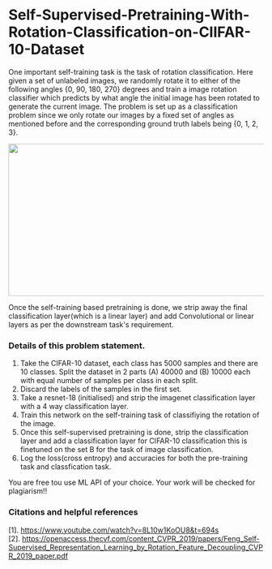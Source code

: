 # Self-Supervised-Pretraining-With-Rotation-Classification-on-CIIFAR-10-Dataset

One important self-training task is the task of rotation classification. Here given a set of unlabeled images, we randomly rotate it to either of the following angles {0, 90, 180, 270} degrees and train a image rotation classifier which predicts by what angle the initial image has been rotated to generate the current image. The problem is set up as a classification problem since we only rotate our images by a fixed set of angles as mentioned before and the corresponding ground truth labels being {0, 1, 2, 3}.

<center>
<img src="./fig/Self-training-rot.png" width="524" height="300">
</center>

Once the self-training based pretraining is done, we strip away the final classification layer(which is a linear layer) and add Convolutional or linear layers as per the downstream task's requirement.


### Details of this problem statement.

1. Take the CIFAR-10 dataset, each class has 5000 samples and there are 10 classes.
Split the dataset in 2 parts (A) 40000 and (B) 10000 each with equal number of samples per class in each split.
2. Discard the labels of the samples in the first set.
3. Take a resnet-18 (initialised) and strip the imagenet classification layer with a 4 way classification layer.
4. Train this network on the self-training task of classifiying the rotation of the image.
5. Once this self-supervised pretraining is done, strip the classification layer and add a classification layer for CIFAR-10 classification this is finetuned on the set B for the task of image classification.
6. Log the loss(cross entropy) and accuracies for both the pre-training task and classfication task.

You are free tou use ML API of your choice. Your work will be checked for plagiarism!!

### Citations and helpful references 
[1]. https://www.youtube.com/watch?v=8L10w1KoOU8&t=694s <br>
[2]. https://openaccess.thecvf.com/content_CVPR_2019/papers/Feng_Self-Supervised_Representation_Learning_by_Rotation_Feature_Decoupling_CVPR_2019_paper.pdf
